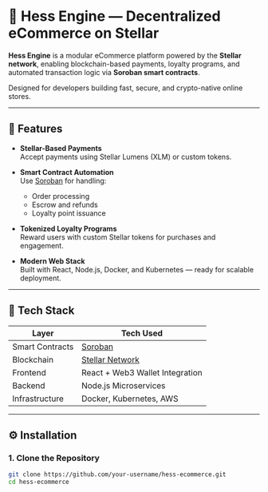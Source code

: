 # 🛒 Hess Engine — Decentralized eCommerce on Stellar

**Hess Engine** is a modular eCommerce platform powered by the **Stellar network**, enabling blockchain-based payments, loyalty programs, and automated transaction logic via **Soroban smart contracts**.

Designed for developers building fast, secure, and crypto-native online stores.

---

## 🌟 Features

- **Stellar-Based Payments**  
  Accept payments using Stellar Lumens (XLM) or custom tokens.
- **Smart Contract Automation**  
  Use [Soroban](https://soroban.stellar.org/) for handling:

  - Order processing
  - Escrow and refunds
  - Loyalty point issuance

- **Tokenized Loyalty Programs**  
  Reward users with custom Stellar tokens for purchases and engagement.

- **Modern Web Stack**  
  Built with React, Node.js, Docker, and Kubernetes — ready for scalable deployment.

---

## 🔧 Tech Stack

| Layer           | Tech Used                               |
| --------------- | --------------------------------------- |
| Smart Contracts | [Soroban](https://soroban.stellar.org/) |
| Blockchain      | [Stellar Network](https://stellar.org)  |
| Frontend        | React + Web3 Wallet Integration         |
| Backend         | Node.js Microservices                   |
| Infrastructure  | Docker, Kubernetes, AWS                 |

---

## ⚙️ Installation

### 1. Clone the Repository

```bash
git clone https://github.com/your-username/hess-ecommerce.git
cd hess-ecommerce
```
